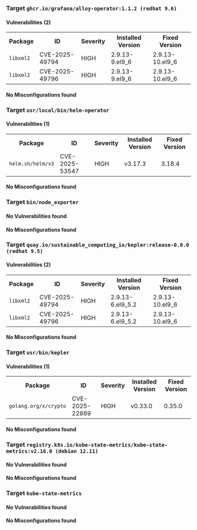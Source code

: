 
<h3>Target <code>ghcr.io/grafana/alloy-operator:1.1.2 (redhat 9.6)</code></h3>
<h4>Vulnerabilities (2)</h4>
<table>
    <tr>
        <th>Package</th>
        <th>ID</th>
        <th>Severity</th>
        <th>Installed Version</th>
        <th>Fixed Version</th>
    </tr>
    <tr>
        <td><code>libxml2</code></td>
        <td>CVE-2025-49794</td>
        <td>HIGH</td>
        <td>2.9.13-9.el9_6</td>
        <td>2.9.13-10.el9_6</td>
    </tr>
    <tr>
        <td><code>libxml2</code></td>
        <td>CVE-2025-49796</td>
        <td>HIGH</td>
        <td>2.9.13-9.el9_6</td>
        <td>2.9.13-10.el9_6</td>
    </tr>
</table>
<h4>No Misconfigurations found</h4>
<h3>Target <code>usr/local/bin/helm-operator</code></h3>
<h4>Vulnerabilities (1)</h4>
<table>
    <tr>
        <th>Package</th>
        <th>ID</th>
        <th>Severity</th>
        <th>Installed Version</th>
        <th>Fixed Version</th>
    </tr>
    <tr>
        <td><code>helm.sh/helm/v3</code></td>
        <td>CVE-2025-53547</td>
        <td>HIGH</td>
        <td>v3.17.3</td>
        <td>3.18.4</td>
    </tr>
</table>
<h4>No Misconfigurations found</h4>

<h3>Target <code>bin/node_exporter</code></h3>
<h4>No Vulnerabilities found</h4>
<h4>No Misconfigurations found</h4>

<h3>Target <code>quay.io/sustainable_computing_io/kepler:release-0.8.0 (redhat 9.5)</code></h3>
<h4>Vulnerabilities (2)</h4>
<table>
    <tr>
        <th>Package</th>
        <th>ID</th>
        <th>Severity</th>
        <th>Installed Version</th>
        <th>Fixed Version</th>
    </tr>
    <tr>
        <td><code>libxml2</code></td>
        <td>CVE-2025-49794</td>
        <td>HIGH</td>
        <td>2.9.13-6.el9_5.2</td>
        <td>2.9.13-10.el9_6</td>
    </tr>
    <tr>
        <td><code>libxml2</code></td>
        <td>CVE-2025-49796</td>
        <td>HIGH</td>
        <td>2.9.13-6.el9_5.2</td>
        <td>2.9.13-10.el9_6</td>
    </tr>
</table>
<h4>No Misconfigurations found</h4>
<h3>Target <code>usr/bin/kepler</code></h3>
<h4>Vulnerabilities (1)</h4>
<table>
    <tr>
        <th>Package</th>
        <th>ID</th>
        <th>Severity</th>
        <th>Installed Version</th>
        <th>Fixed Version</th>
    </tr>
    <tr>
        <td><code>golang.org/x/crypto</code></td>
        <td>CVE-2025-22869</td>
        <td>HIGH</td>
        <td>v0.33.0</td>
        <td>0.35.0</td>
    </tr>
</table>
<h4>No Misconfigurations found</h4>

<h3>Target <code>registry.k8s.io/kube-state-metrics/kube-state-metrics:v2.16.0 (debian 12.11)</code></h3>
<h4>No Vulnerabilities found</h4>
<h4>No Misconfigurations found</h4>
<h3>Target <code>kube-state-metrics</code></h3>
<h4>No Vulnerabilities found</h4>
<h4>No Misconfigurations found</h4>
